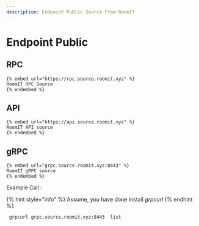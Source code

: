 ```yaml
---
description: Endpoint Public Source From RoomIT
---
```


# Endpoint Public

## RPC
    {% embed url="https://rpc.source.roomit.xyz" %}
    RoomIT RPC Source
    {% endembed %}

## API
    {% embed url="https://api.source.roomit.xyz" %}
    RoomIT API source
    {% endembed %}

## gRPC
    {% embed url="grpc.source.roomit.xyz:8443" %}
    RoomIT gRPC source
    {% endembed %}

Example Call :

{% hint style="info" %}
Assume, you have done install _grpcurl_
{% endhint %}

```bash
 grpcurl grpc.source.roomit.xyz:8443  list
```

